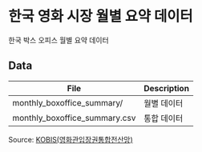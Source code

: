 # 한국 영화 시장 월별 요약 데이터
한국 박스 오피스 월별 요약 데이터

## Data
| File | Description |
|------|-------------|
| monthly_boxoffice_summary/ | 월별 데이터 |
| monthly_boxoffice_summary.csv | 통합 데이터 |

Source: [KOBIS(영화관입장권통합전산망)](http://kobis.or.kr)
